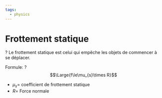 ```yaml
---
tags:
  - physics
---
```


# Frottement statique
?
Le frottement statique est celui qui empêche les objets de commencer à se déplacer.

Formule:
?
$$\Large{f\le\mu_{s}\times R}$$
- $\mu_{s}=$ coefficient de frottement statique 
- $R=$ Force normale